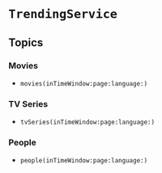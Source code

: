 # ``TrendingService``

## Topics

### Movies

- ``movies(inTimeWindow:page:language:)``

### TV Series

- ``tvSeries(inTimeWindow:page:language:)``

### People

- ``people(inTimeWindow:page:language:)``
